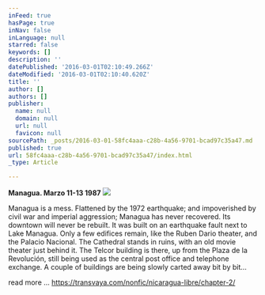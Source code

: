 ```yaml
---
inFeed: true
hasPage: true
inNav: false
inLanguage: null
starred: false
keywords: []
description: ''
datePublished: '2016-03-01T02:10:49.266Z'
dateModified: '2016-03-01T02:10:40.620Z'
title: ''
author: []
authors: []
publisher:
  name: null
  domain: null
  url: null
  favicon: null
sourcePath: _posts/2016-03-01-58fc4aaa-c28b-4a56-9701-bcad97c35a47.md
published: true
url: 58fc4aaa-c28b-4a56-9701-bcad97c35a47/index.html
_type: Article

---
```

**Managua.  Marzo 11-13 1987**
![](https://the-grid-user-content.s3-us-west-2.amazonaws.com/b48300f0-3a42-4b84-b4b0-4a3d58a1eca5.jpg)

Managua is a mess. Flattened by the 1972 earthquake; and impoverished by civil war and imperial aggression; Managua has never recovered. Its downtown will never be rebuilt. It was built on an earthquake fault next to Lake Managua. Only a few edifices remain, like the Ruben Dario theater, and the Palacio Nacional. The Cathedral stands in ruins, with an old movie theater just behind it. The Telcor building is there, up from the Plaza de la Revolución, still being used as the central post office and telephone exchange. A couple of buildings are being slowly carted away bit by bit...

read more ... https://transvaya.com/nonfic/nicaragua-libre/chapter-2/